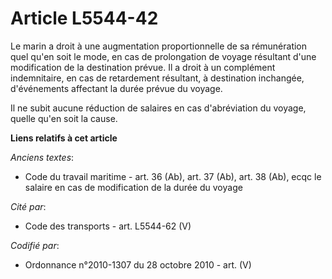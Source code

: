 # Article L5544-42

Le marin a droit à une augmentation proportionnelle de sa rémunération quel qu'en soit le mode, en cas de prolongation de
voyage résultant d'une modification de la destination prévue. Il a droit à un complément indemnitaire, en cas de retardement
résultant, à destination inchangée, d'événements affectant la durée prévue du voyage.

Il ne subit aucune réduction de salaires en cas d'abréviation du voyage, quelle qu'en soit la cause.

**Liens relatifs à cet article**

_Anciens textes_:

  - Code du travail maritime - art. 36 (Ab), art. 37 (Ab), art. 38 (Ab), ecqc le salaire en cas de modification de la durée du voyage

_Cité par_:

  - Code des transports - art. L5544-62 (V)

_Codifié par_:

  - Ordonnance n°2010-1307 du 28 octobre 2010 - art. (V)
